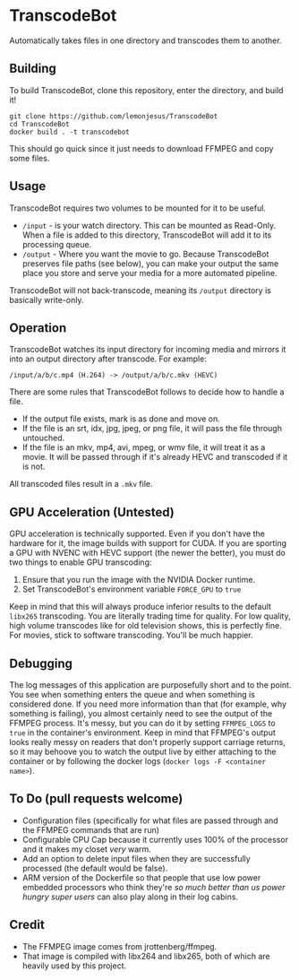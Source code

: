 # TranscodeBot
Automatically takes files in one directory and transcodes them to another.

## Building
To build TranscodeBot, clone this repository, enter the directory, and build it!

```
git clone https://github.com/lemonjesus/TranscodeBot
cd TranscodeBot
docker build . -t transcodebot
```

This should go quick since it just needs to download FFMPEG and copy some files.

## Usage
TranscodeBot requires two volumes to be mounted for it to be useful.

* `/input` - is your watch directory. This can be mounted as Read-Only. When a file is added to this directory, TranscodeBot will add it to its processing queue.
* `/output` - Where you want the movie to go. Because TranscodeBot preserves file paths (see below), you can make your output the same place you store and serve your media for a more automated pipeline.

TranscodeBot will not back-transcode, meaning its `/output` directory is basically write-only.

## Operation
TranscodeBot watches its input directory for incoming media and mirrors it into an output directory after transcode. For example:

```
/input/a/b/c.mp4 (H.264) -> /output/a/b/c.mkv (HEVC)
```

There are some rules that TranscodeBot follows to  decide how to handle a file.

* If the output file exists, mark is as done and move on.
* If the file is an srt, idx, jpg, jpeg, or png file, it will pass the file through untouched.
* If the file is an mkv, mp4, avi, mpeg, or wmv file, it will treat it as a movie. It will be passed through if it's already HEVC and transcoded if it is not.

All transcoded files result in a `.mkv` file.

## GPU Acceleration (Untested)
GPU acceleration is technically supported. Even if you don't have the hardware for it, the image builds with support for CUDA. If you are sporting a GPU with NVENC with HEVC support (the newer the better), you must do two things to enable GPU transcoding:

1. Ensure that you run the image with the NVIDIA Docker runtime.
2. Set TranscodeBot's environment variable `FORCE_GPU` to `true`

Keep in mind that this will always produce inferior results to the default `libx265` transcoding. You are literally trading time for quality. For low quality, high volume transcodes like for old television shows, this is perfectly fine. For movies, stick to software transcoding. You'll be much happier.

## Debugging
The log messages of this application are purposefully short and to the point. You see when something enters the queue and when something is considered done. If you need more information than that (for example, why something is failing), you almost certainly need to see the output of the FFMPEG process. It's messy, but you can do it by setting `FFMPEG_LOGS` to `true` in the container's environment. Keep in mind that FFMPEG's output looks really messy on readers that don't properly support carriage returns, so it may behoove you to watch the output live by either attaching to the container or by following the docker logs (`docker logs -F <container name>`).

## To Do (pull requests welcome)
* Configuration files (specifically for what files are passed through and the FFMPEG commands that are run)
* Configurable CPU Cap because it currently uses 100% of the processor and it makes my closet *very* warm.
* Add an option to delete input files when they are successfully processed (the default would be false).
* ARM version of the Dockerfile so that people that use low power embedded processors who think they're *so much better than us power hungry super users* can also play along in their log cabins.

## Credit
* The FFMPEG image comes from jrottenberg/ffmpeg.
* That image is compiled with libx264 and libx265, both of which are heavily used by this project.